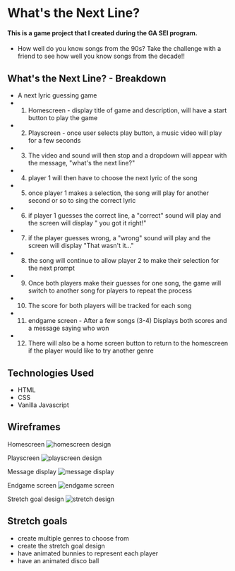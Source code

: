 # What's the Next Line?
#### This is a game project that I created during the GA SEI program. 

- How well do you know songs from the 90s? Take the challenge with a friend to see how well you know songs from the decade!! 



## What's the Next Line? - Breakdown
- A next lyric guessing game
- 1. Homescreen - display title of game and description, will have a start button to play the game
- 2. Playscreen - once user selects play button, a music video will play for a few seconds
- 3. The video and sound will then stop and a dropdown will appear with the message, "what's the next line?"
- 4. player 1 will then have to choose the next lyric of the song
- 5. once player 1 makes a selection, the song will play for another second or so to sing the correct lyric
- 6. if player 1 guesses the correct line, a "correct" sound will play and the screen will display " you got it right!" 
- 7. if the player guesses wrong, a "wrong" sound will play and the screen will display "That wasn't it..."
- 8. the song will continue to allow player 2 to make their selection for the next prompt
- 9. Once both players make their guesses for one song, the game will switch to another song for players to repeat the process
- 10. The score for both players will be tracked for each song 
- 11. endgame screen - After a few songs (3-4) Displays both scores and a message saying who won
- 12. There will also be a home screen button to return to the homescreen if the player would like to try another genre


## Technologies Used
- HTML
- CSS
- Vanilla Javascript

## Wireframes


Homescreen ![homescreen design](/Wireframe/IMG_7610)

Playscreen ![playscreen design](/Wireframe/IMG_7612)

Message display ![message display](/Wireframe/IMG_7613)

Endgame screen ![endgame screen](/Wireframe/IMG_7614)

Stretch goal design ![stretch design](/Wireframe/IMG_7615)

## Stretch goals
- create multiple genres to choose from
- create the stretch goal design
- have animated bunnies to represent each player
- have an animated disco ball